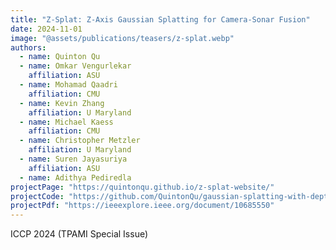 ```yaml
---
title: "Z-Splat: Z-Axis Gaussian Splatting for Camera-Sonar Fusion"
date: 2024-11-01
image: "@assets/publications/teasers/z-splat.webp"
authors:
  - name: Quinton Qu
  - name: Omkar Vengurlekar
    affiliation: ASU
  - name: Mohamad Qaadri
    affiliation: CMU
  - name: Kevin Zhang
    affiliation: U Maryland
  - name: Michael Kaess
    affiliation: CMU
  - name: Christopher Metzler
    affiliation: U Maryland
  - name: Suren Jayasuriya
    affiliation: ASU
  - name: Adithya Pediredla
projectPage: "https://quintonqu.github.io/z-splat-website/"
projectCode: "https://github.com/QuintonQu/gaussian-splatting-with-depth/tree/gs-depth-main"
projectPdf: "https://ieeexplore.ieee.org/document/10685550"
---
```


ICCP 2024 (TPAMI Special Issue)